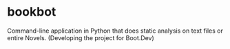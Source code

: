 # bookbot
Command-line application in Python that does static analysis on text files or entire Novels.
(Developing the project for Boot.Dev)
